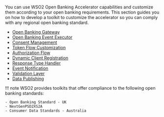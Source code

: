 You can use WSO2 Open Banking Accelerator capabilities and customize them according to your open banking requirements. 
This section guides you on how to develop a toolkit to customize the accelerator so you can comply with any 
regional open banking standard. 

   - [Open Banking Gateway](open-banking-gateway.md)
   - [Open Banking Event Executor](custom-event-executor.md)
   - [Consent Management](consent-management-manage.md)
   - [Token Flow Customization](jwt-access-tokens.md) 
   - [Authorization Flow](keyid-provider.md)
   - [Dynamic Client Registration](application-management-listener.md)
   - [Response Type Handler](response-type-handler.md)
   - [Event Notification](custom-event-notification.md)
   - [Validation Layer](validation-layer.md) 
   - [Data Publishing](authentication-flow-for-data-publishing.md) 

!!! note
    WSO2 provides toolkits that offer compliance to the following open banking standards:
    
    - Open Banking Standard - UK
    - NextGenPSD2XS2A
    - Consumer Data Standards - Australia
    
